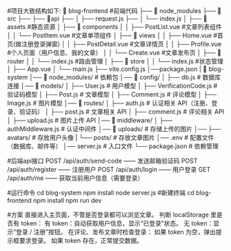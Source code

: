 #项目大致结构如下:
📂 blog-frontend   #前端代码
├── 📂 node_modules
├── 📂 src
├── ├── 📂api
├── │   ├── request.js
├── │   └── index.js
│   ├── 📂 assets       #静态资源
│   ├── 📂 components
│   │   ├── PostList.vue    #文章列表组件
│   │   └── PostItem.vue    #文章单项组件
│   ├── 📂 views
│   │   ├── Home.vue        #首页(做注册登录弹窗)
│   │   ├── PostDetail.vue  #文章详情页
│   │   ├── Profile.vue     #个人页面（用户信息、我的文章）
│   │   └── Create.vue      #文章发布页
│   ├── 📂 router
│   │   └── index.js        #路由管理
│   ├── 📂 store
│   │   └── index.js        #状态管理
│   ├── App.vue
│   └── main.js
├── vite.config.js
│──package.json
|
📂 blog-system
│── 📂 node_modules/       # 依赖包
│── 📂 config/
│   ├── db.js          # 数据库连接
│── 📂 models/
│   ├── User.js        # 用户模型
│   ├── VerificationCode.js  # 验证码模型
│   ├── Post.js        # 文章模型
│   ├── Comment.js     # 评论模型
│   ├── Image.js       # 图片模型
│── 📂 routes/
│   ├── auth.js        # 认证相关 API（注册、登录、验证码）
│   ├── post.js        # 文章相关 API
│   ├── comment.js     # 评论相关 API
│   ├── upload.js      # 图片上传 API
│── 📂 middleware/
│   ├── authMiddleware.js   # 认证中间件
│── 📂 uploads/        # 存储上传的图片
│── ├── avatars/       # 存放用户头像
|   └── posts/         # 存放文章图片
│── .env               # 配置文件（数据库、邮件等）
│── server.js          # 入口文件
└── package.json       # 依赖管理


#后端api接口
POST /api/auth/send-code —— 发送邮箱验证码
POST /api/auth/register —— 注册用户
POST /api/auth/login —— 用户登录
GET /api/auth/me —— 获取当前用户信息（需要登录）


#运行命令
cd blog-system
npm install
node server.js
#新建终端
cd blog-frontend
npm install
npm run dev

#方案
直接进入主页面，不管是否登录都可以浏览文章。
判断 localStorage 里是否有 token：
有 token：自动获取用户信息，显示“已登录”状态。
无 token：显示“登录 / 注册”按钮。
在评论、发布文章时检查登录：
如果 token 为空，弹出提示框要求登录。
如果 token 存在，正常提交数据。